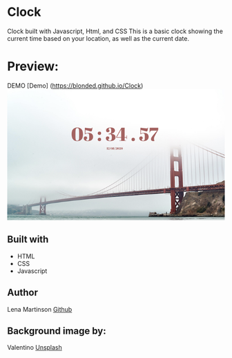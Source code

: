 # Clock
Clock built with Javascript, Html, and CSS
This is a basic clock showing the current time based on your location, as well as the current date. 

# Preview:
DEMO [Demo] (https://blonded.github.io/Clock)
<img src="imgs/preview.jpg" alt="Demo-photo">

## Built with
- HTML
- CSS
- Javascript

## Author
Lena Martinson [Github](http://www.github.com/Blonded)

## Background image by:
Valentino [Unsplash](https://unsplash.com/@iampatrickpilz)
